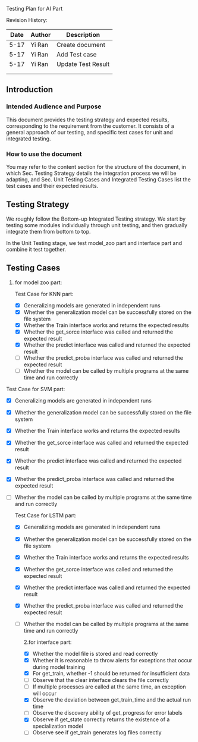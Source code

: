 Testing Plan for AI Part

Revision History:

<style>#rev +table td:nth-child(1) { white-space: nowrap }</style>
<div id="rev"></div>

| Date | Author | Description        |
| ---- | ------ | ------------------ |
| 5-17 | Yi Ran | Create document    |
| 5-17 | Yi Ran | Add Test case      |
| 5-17 | Yi Ran | Update Test Result |
|      |        |                    |
|      |        |                    |

## Introduction

### Intended Audience and Purpose

This document provides the testing strategy and expected results, corresponding to the requirement from the customer. It consists of a general approach of our testing, and specific test cases for unit and integrated testing.

### How to use the document

You may refer to the content section for the structure of the document, in which Sec. Testing Strategy details the integration process we will be adapting, and Sec. Unit Testing Cases and Integrated Testing Cases list the test cases and their expected results.

## Testing Strategy

We roughly follow the Bottom-up Integrated Testing strategy. We start by testing some modules individually through unit testing, and then gradually integrate them from bottom to top.

In the Unit Testing stage, we test model_zoo part and interface part and combine it test together.

## Testing Cases

1. for model zoo part:

   Test Case  for KNN part: 

   - [x] Generalizing models are generated in independent runs
   - [x] Whether the generalization model can be successfully stored on the file system
   - [x] Whether the Train interface works and returns the expected results
   - [x] Whether the get_sorce interface was called and returned the expected result
   - [x] Whether the predict interface was called and returned the expected result
   - [ ] Whether the predict_proba interface was called and returned the expected result
   - [ ] Whether the model can be called by multiple programs at the same time and run correctly

Test Case for SVM part:

- [x] Generalizing models are generated in independent runs

- [x] Whether the generalization model can be successfully stored on the file system

- [x] Whether the Train interface works and returns the expected results

- [x] Whether the get_sorce interface was called and returned the expected result

- [x] Whether the predict interface was called and returned the expected result

- [x] Whether the predict_proba interface was called and returned the expected result

- [ ] Whether the model can be called by multiple programs at the same time and run correctly

  Test Case for LSTM part:

  - [x] Generalizing models are generated in independent runs

  - [x] Whether the generalization model can be successfully stored on the file system

  - [x] Whether the Train interface works and returns the expected results

  - [x] Whether the get_sorce interface was called and returned the expected result

  - [x] Whether the predict interface was called and returned the expected result

  - [x] Whether the predict_proba interface was called and returned the expected result

  - [ ] Whether the model can be called by multiple programs at the same time and run correctly

    2.for interface part:

    - [x] Whether the model file is stored and read correctly
    - [x] Whether it is reasonable to throw alerts for exceptions that occur during model training
    - [x] For get_train, whether -1 should be returned for insufficient data
    - [ ] Observe that the clear interface clears the file correctly
    - [ ] If multiple processes are called at the same time, an exception will occur
    - [x] Observe the deviation between get_train_time and the actual run time
    - [ ] Observe the discovery ability of get_progress for error labels
    - [x] Observe if get_state correctly returns the existence of a specialization model
    - [ ] Observe see if get_train generates log files correctly